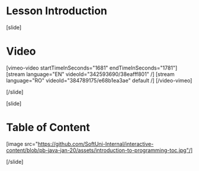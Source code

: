 # Lesson Introduction

[slide]
# Video

[vimeo-video startTimeInSeconds="1681" endTimeInSeconds="1781"]
[stream language="EN" videoId="342593690/38eafff801"  /]
[stream language="RO" videoId="384789175/e68b1ea3ae" default /]
[/video-vimeo]

[/slide]

[slide]
# Table of Content

[image src="https://github.com/SoftUni-Internal/interactive-content/blob/pb-java-jan-20/assets/introduction-to-programming-toc.jpg"/]

[/slide]